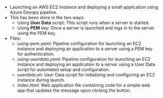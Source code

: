 - Launching an AWS EC2 instance and deploying a small application using Azure Devops pipeline.   
- This has been done in the two ways:  
    - Using **User Data** script: This script runs when a server is started.  
    - Using **PEM** key: Once a server is launched and logs in to the server using the PEM key.  
- Files:  
    - _using-pem.yaml_: Pipeline configuration for launching an EC2 instance and deploying an application to a server using a PEM key for authentication.  
    - _using-userdata.yaml_: Pipeline configuration for launching an EC2 instance and deploying an application to a server using a User Data script for automated setup and configuration.  
    - _userdata.sh_: User Data script for initializing and configuring an EC2 instance during launch.  
    - _index.html_: Web application file containing code for a simple web app that updates the message upon clicking the button.  
